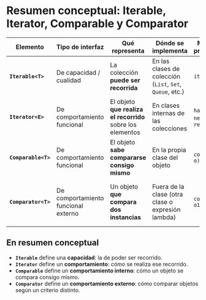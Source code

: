 # Resumen conceptual: Iterable, Iterator, Comparable y Comparator

| Elemento | Tipo de interfaz | Qué representa | Dónde se implementa | Método(s) principal(es) | Propósito | Ejemplo de uso |
|-----------|------------------|----------------|----------------------|--------------------------|------------|----------------|
| **`Iterable<T>`** | De capacidad / cualidad | La colección **puede ser recorrida** | En las clases de colección (`List`, `Set`, `Queue`, etc.) | `iterator()` | Producir un iterador que recorra sus elementos | `lista.iterator()` devuelve un `Iterator` |
| **`Iterator<E>`** | De comportamiento funcional | El objeto **que realiza el recorrido** sobre los elementos | En clases internas de las colecciones | `hasNext()`, `next()`, `remove()` | Recorrer una colección elemento a elemento | `it.hasNext()` / `it.next()` |
| **`Comparable<T>`** | De comportamiento funcional | El objeto **sabe compararse consigo mismo** | En la propia clase del objeto | `compareTo(T o)` | Definir el **orden natural** de los objetos | `Collections.sort(lista)` usa `compareTo()` |
| **`Comparator<T>`** | De comportamiento funcional externo | Un objeto **que compara dos instancias** | Fuera de la clase (otra clase o expresión lambda) | `compare(T o1, T o2)` | Definir **órdenes alternativos** sin modificar la clase | `Collections.sort(lista, comparador)` |

## En resumen conceptual

- **`Iterable`** define una **capacidad**: la de poder ser recorrido.  
- **`Iterator`** define un **comportamiento**: cómo se realiza ese recorrido.  
- **`Comparable`** define un **comportamiento interno**: cómo un objeto se compara consigo mismo.  
- **`Comparator`** define un **comportamiento externo**: cómo comparar objetos según un criterio distinto.
